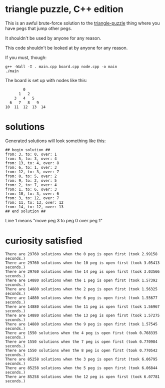 triangle puzzle, C++ edition
===============

This is an awful brute-force solution to the [triangle-puzzle](http://www.officeplayground.com/Assets/ProductPreview/pi3000-3199/3174_peggame_1.jpg) thing where
you have pegs that jump other pegs. 

It shouldn't be used by anyone for any reason.

This code shouldn't be looked at by anyone for any reason. 

If you must, though:

    g++ -Wall -I . main.cpp board.cpp node.cpp -o main
    ./main

The board is set up with nodes like this:

            0
          1   2
        3   4   5
      6   7   8   9
    10  11  12  13  14  
    
    
solutions
=========

Generated solutions will look something like this: 

    ## begin solution ##
    from: 3, to: 0, over: 1
    from: 5, to: 3, over: 4
    from: 13, to: 4, over: 8
    from: 6, to: 1, over: 3
    from: 12, to: 3, over: 7
    from: 0, to: 5, over: 2
    from: 9, to: 2, over: 5
    from: 2, to: 7, over: 4
    from: 1, to: 6, over: 3
    from: 10, to: 3, over: 6
    from: 3, to: 12, over: 7
    from: 11, to: 13, over: 12
    from: 14, to: 12, over: 13
    ## end solution ##
    
Line 1 means "move peg 3 to peg 0 over peg 1"

curiosity satisfied
===================

    There are 29760 solutions when the 0 peg is open first (took 2.99158 seconds.)
    There are 29760 solutions when the 10 peg is open first (took 3.05413 seconds.)
    There are 29760 solutions when the 14 peg is open first (took 3.03566 seconds.)
    There are 14880 solutions when the 1 peg is open first (took 1.57392 seconds.)
    There are 14880 solutions when the 2 peg is open first (took 1.56325 seconds.)
    There are 14880 solutions when the 6 peg is open first (took 1.55677 seconds.)
    There are 14880 solutions when the 11 peg is open first (took 1.56967 seconds.)
    There are 14880 solutions when the 13 peg is open first (took 1.57275 seconds.)
    There are 14880 solutions when the 9 peg is open first (took 1.57545 seconds.)
    There are 1550 solutions when the 4 peg is open first (took 0.768335 seconds.)
    There are 1550 solutions when the 7 peg is open first (took 0.770984 seconds.)
    There are 1550 solutions when the 8 peg is open first (took 0.770542 seconds.)
    There are 85258 solutions when the 3 peg is open first (took 6.06795 seconds.)
    There are 85258 solutions when the 5 peg is open first (took 6.06844 seconds.)
    There are 85258 solutions when the 12 peg is open first (took 6.07781 seconds.)

